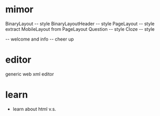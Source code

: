 # mimor

BinaryLayout -- style
BinaryLayoutHeader -- style
PageLayout -- style
extract MobileLayout from PageLayout
Question -- style
Cloze -- style

<cover> -- welcome and info
<ending> -- cheer up

# editor

generic web xml editor

# learn

- learn about html <span> v.s. <div>
